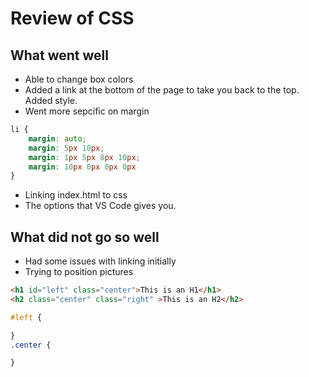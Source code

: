 # Review of CSS

## What went well

- Able to change box colors
- Added a link at the bottom of the page to take you back to the top.  Added style.
- Went more sepcific on margin

```css
li {
    margin: auto;
    margin: 5px 10px;
    margin: 1px 5px 8px 10px;
    margin: 10px 0px 0px 0px
}
```

- Linking index.html to css
- The options that VS Code gives you.

## What did not go so well

- Had some issues with linking initially
- Trying to position pictures

```html
<h1 id="left" class="center">This is an H1</h1>
<h2 class="center" class="right" >This is an H2</h2>
```

```css
#left {

}
.center {

}
```

